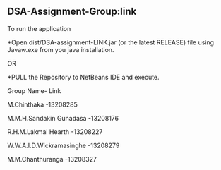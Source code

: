 DSA-Assignment-Group:link
---------------

To run the application

*Open dist/DSA-assignment-LINK.jar (or the latest RELEASE) file using Javaw.exe from you java installation.

OR

*PULL the Repository to NetBeans IDE and execute.




Group Name- Link

M.Chinthaka -13208285

M.M.H.Sandakin Gunadasa -13208176

R.H.M.Lakmal Hearth -13208227

W.W.A.I.D.Wickramasinghe -13208279

M.M.Chanthuranga -13208327
